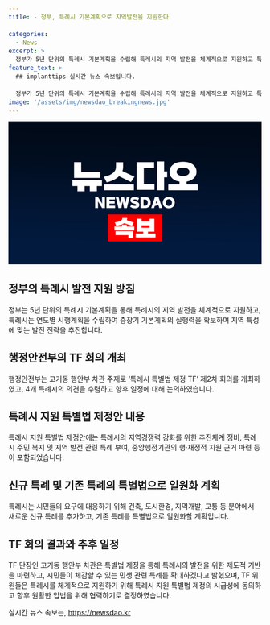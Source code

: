 ```yaml
---
title: - 정부, 특례시 기본계획으로 지역발전을 지원한다

categories:
  - News
excerpt: >
  정부가 5년 단위의 특례시 기본계획을 수립해 특례시의 지역 발전을 체계적으로 지원하고 특례시는 연도별 시행계획을 수립하여 실행력을 확보한다. 행정안전부는 특례시 지원 특별법 제정안을 준비 중이며, 특례시 부시장과 함께 회의를 통해 의견 수렴과 논의를 진행하였다. 특례시 지원 특별법 제정안에는 지역경쟁력 강화를 위한 추진체계 정비와 시민 요구에 대응할 수 있는 권한 확대를 포함하고 있다. TF 단장은 이를 통해 특례시의 발전을 위한 제도적 기반을 마련하고 민생 관련 특례를 확대할 계획이라고 밝혔다. TF 위원들은 특례시 지원 특별법 제정이 시급하다는 공감을 나타내며 향후 원활한 입법을 위해 협력을 다짐했다.
feature_text: >
  ## implanttips 실시간 뉴스 속보입니다.

  정부가 5년 단위의 특례시 기본계획을 수립해 특례시의 지역 발전을 체계적으로 지원하고 특례시는 연도별 시행계획을 수립하여 실행력을 확보한다. 행정안전부는 특례시 지원 특별법 제정안을 준비 중이며, 특례시 부시장과 함께 회의를 통해 의견 수렴과 논의를 진행하였다. 특례시 지원 특별법 제정안에는 지역경쟁력 강화를 위한 추진체계 정비와 시민 요구에 대응할 수 있는 권한 확대를 포함하고 있다. TF 단장은 이를 통해 특례시의 발전을 위한 제도적 기반을 마련하고 민생 관련 특례를 확대할 계획이라고 밝혔다. TF 위원들은 특례시 지원 특별법 제정이 시급하다는 공감을 나타내며 향후 원활한 입법을 위해 협력을 다짐했다.
image: '/assets/img/newsdao_breakingnews.jpg'
---
```


<p><img src="/assets/img/newsdao_breakingnews.jpg" alt="implanttips 속보" /></p>

<h2 data-ke-size="size26">정부의 특례시 발전 지원 방침</h2>

<p data-ke-size="size16">정부는 5년 단위의 특례시 기본계획을 통해 특례시의 지역 발전을 체계적으로 지원하고, 특례시는 연도별 시행계획을 수립하여 중장기 기본계획의 실행력을 확보하며 지역 특성에 맞는 발전 전략을 추진합니다.</p>

<h2 data-ke-size="size26">행정안전부의 TF 회의 개최</h2>

<p data-ke-size="size16">행정안전부는 고기동 행안부 차관 주재로 ‘특례시 특별법 제정 TF’ 제2차 회의를 개최하였고, 4개 특례시의 의견을 수렴하고 향후 일정에 대해 논의하였습니다.</p>

<h2 data-ke-size="size26">특례시 지원 특별법 제정안 내용</h2>

<p data-ke-size="size16">특례시 지원 특별법 제정안에는 특례시의 지역경쟁력 강화를 위한 추진체계 정비, 특례시 주민 복지 및 지역 발전 관련 특례 부여, 중앙행정기관의 행·재정적 지원 근거 마련 등이 포함되었습니다.</p>

<h2 data-ke-size="size26">신규 특례 및 기존 특례의 특별법으로 일원화 계획</h2>

<p data-ke-size="size16">특례시는 시민들의 요구에 대응하기 위해 건축, 도시환경, 지역개발, 교통 등 분야에서 새로운 신규 특례를 추가하고, 기존 특례를 특별법으로 일원화할 계획입니다.</p>

<h2 data-ke-size="size26">TF 회의 결과와 추후 일정</h2>

<p data-ke-size="size16">TF 단장인 고기동 행안부 차관은 특별법 제정을 통해 특례시의 발전을 위한 제도적 기반을 마련하고, 시민들이 체감할 수 있는 민생 관련 특례를 확대하겠다고 밝혔으며, TF 위원들은 특례시를 체계적으로 지원하기 위해 특례시 지원 특별법 제정의 시급성에 동의하고 향후 원활한 입법을 위해 협력하기로 결정하였습니다.</p>
실시간 뉴스 속보는, <a href="https://newsdao.kr" rel="dofollow">https://newsdao.kr</a>


